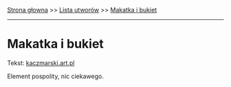 [Strona głowna](../index.md) >> [Lista utworów](../list.md) >> [Makatka i bukiet](272.md)

---

# Makatka i bukiet

Tekst: [kaczmarski.art.pl](https://www.kaczmarski.art.pl/tworczosc/wiersze/makatka-i-bukiet/)

Element pospolity, nic ciekawego.
